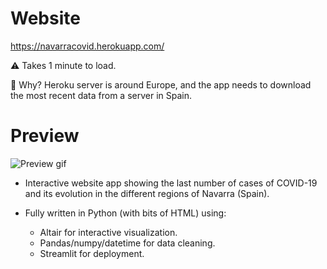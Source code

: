 
# Website 

https://navarracovid.herokuapp.com/

:warning: Takes 1 minute to load. 

:turtle: Why? Heroku server is around Europe, and the app needs to download the most recent data from a server in Spain. 


# Preview
![Preview gif](https://i.imgur.com/GFzB8Qi.gif)

- Interactive website app showing the last number of cases of COVID-19 and its evolution in the different regions of Navarra (Spain).
- Fully written in Python (with bits of HTML) using:
    
    * Altair for interactive visualization.
    * Pandas/numpy/datetime for data cleaning.
    * Streamlit for deployment.

